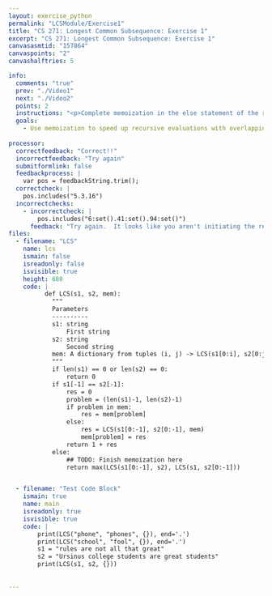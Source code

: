 ```yaml
---
layout: exercise_python
permalink: "LCSModule/Exercise1"
title: "CS 271: Longest Common Subsequence: Exercise 1"
excerpt: "CS 271: Longest Common Subsequence: Exercise 1"
canvasasmtid: "157864"
canvaspoints: "2"
canvashalftries: 5

info:
  comments: "true"
  prev: "./Video1"
  next: "./Video2"
  points: 2
  instructions: "<p>Complete memoization in the else statement of the recursive LCS code.  If you're not doing memoization properly and have to repeat problems, the recursion will take a very long time for the third example in the test code block, and your browser will lock up.</p>"
  goals:
    - Use memoization to speed up recursive evaluations with overlapping subproblems
    
processor:  
  correctfeedback: "Correct!!" 
  incorrectfeedback: "Try again"
  submitformlink: false
  feedbackprocess: | 
    var pos = feedbackString.trim();
  correctcheck: |
    pos.includes("5.3.16")
  incorrectchecks:
    - incorrectcheck: |
        pos.includes("6:set().41:set().94:set()")
      feedback: "Try again.  It looks like you aren't initiating the recursive calls"
files:
  - filename: "LCS"
    name: lcs
    ismain: false
    isreadonly: false
    isvisible: true
    height: 680
    code: | 
          def LCS(s1, s2, mem):
            """
            Parameters
            ----------
            s1: string
                First string
            s2: string
                Second string
            mem: A dictionary from tuples (i, j) -> LCS(s1[0:i], s2[0:j])
            """
            if len(s1) == 0 or len(s2) == 0:
                return 0
            if s1[-1] == s2[-1]:
                res = 0
                problem = (len(s1)-1, len(s2)-1)
                if problem in mem:
                    res = mem[problem]
                else:
                    res = LCS(s1[0:-1], s2[0:-1], mem)
                    mem[problem] = res
                return 1 + res
            else:
                ## TODO: Finish memoization here
                return max(LCS(s1[0:-1], s2), LCS(s1, s2[0:-1]))


  - filename: "Test Code Block"
    ismain: true
    name: main
    isreadonly: true
    isvisible: true
    code: |
        print(LCS("phone", "phones", {}), end='.')
        print(LCS("school", "fool", {}), end='.')
        s1 = "rules are not all that great"
        s2 = "Ursinus college students are great students"
        print(LCS(s1, s2, {}))
        
        
---
```

